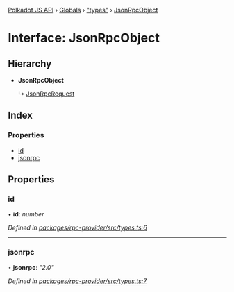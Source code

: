 [Polkadot JS API](../README.md) › [Globals](../globals.md) › ["types"](../modules/_types_.md) › [JsonRpcObject](_types_.jsonrpcobject.md)

# Interface: JsonRpcObject

## Hierarchy

* **JsonRpcObject**

  ↳ [JsonRpcRequest](_types_.jsonrpcrequest.md)

## Index

### Properties

* [id](_types_.jsonrpcobject.md#id)
* [jsonrpc](_types_.jsonrpcobject.md#jsonrpc)

## Properties

###  id

• **id**: *number*

*Defined in [packages/rpc-provider/src/types.ts:6](https://github.com/polkadot-js/api/blob/77bf33b4e/packages/rpc-provider/src/types.ts#L6)*

___

###  jsonrpc

• **jsonrpc**: *"2.0"*

*Defined in [packages/rpc-provider/src/types.ts:7](https://github.com/polkadot-js/api/blob/77bf33b4e/packages/rpc-provider/src/types.ts#L7)*
